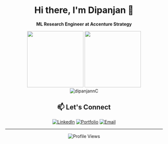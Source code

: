 <div align="center">

# Hi there, I'm Dipanjan 👋

**ML Research Engineer at Accenture Strategy**



<div align="center">
  <img height="180em" src="https://github-readme-stats.vercel.app/api?username=dipanjannC&show_icons=true&theme=tokyonight&include_all_commits=true&count_private=true"/>
  <img height="180em" src="https://github-readme-stats.vercel.app/api/top-langs/?username=dipanjannC&layout=compact&langs_count=7&theme=tokyonight"/>
</div>

<div align="center">
  <img src="https://github-readme-streak-stats.herokuapp.com/?user=dipanjannC&theme=tokyonight" alt="dipanjannC" />
</div>


## 📫 Let's Connect

<div align="center">

[![LinkedIn](https://img.shields.io/badge/LinkedIn-0077B5?style=for-the-badge&logo=linkedin&logoColor=white)](https://linkedin.com/in/dipanjann)
[![Portfolio](https://img.shields.io/badge/Portfolio-FF5722?style=for-the-badge&logo=todoist&logoColor=white)](https://shore-sovereign-03a.notion.site/Portfolio-6835552908d2444cb4650ae46e8180df)
[![Email](https://img.shields.io/badge/Email-D14836?style=for-the-badge&logo=gmail&logoColor=white)](mailto:dipanjanchowdhury1996@gmai.com)

</div>

---

<div align="center">


![Profile Views](https://komarev.com/ghpvc/?username=dipanjannC&color=brightgreen&style=flat-square)

</div>
